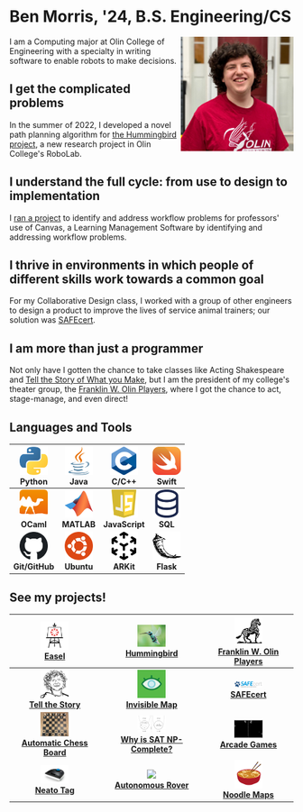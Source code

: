 # Ben Morris, '24, B.S. Engineering/CS


<img src="assets/PortfolioPic.png" alt="Ben Morris" width="200" style="float: right"/>

I am a Computing major at Olin College of Engineering with a specialty in writing software to enable robots to make
decisions.

## I get the complicated problems

In the summer of 2022, I developed a novel path planning algorithm for [the Hummingbird project](hummingbird.md), a new research
project in Olin College's RoboLab.

## I understand the full cycle: from use to design to implementation

I [ran a project](easel.md) to identify and address workflow problems for professors' use of Canvas, a Learning
Management Software by identifying and addressing workflow problems.

## I thrive in environments in which people of different skills work towards a common goal

For my Collaborative Design class, I worked with a group of other engineers to design a product to improve the lives of
service animal trainers; our solution was [SAFEcert](safecert.md).

## I am more than just a programmer

Not only have I gotten the chance to take classes like Acting Shakespeare and [Tell the Story of What you Make](tell_the_story.md),
but I am the president of my college's theater group, the [Franklin W. Olin Players](fwop.md), where I got the chance to
act, stage-manage, and even direct! 

## Languages and Tools

| <img src="assets/logos/python.svg" width="50"> <br> Python | <img src="assets/logos/java.svg" width="50"> <br> Java        | <img src="assets/logos/c.svg" width="50"> <br> C/C++                   | <img src="assets/logos/swift.svg" width="50"> <br> Swift |
|:---:|:---:|:---:|:---:|
|     <img src="assets/logos/ocaml.svg" width="50"> <br> **OCaml**     | <img src="assets/logos/matlab.svg" width="50"> <br> **MATLAB** | <img src="assets/logos/javascript.svg" width="50"> <br> **JavaScript** | <img src="assets/logos/sql.svg" width="50"> <br> **SQL** |
|  <img src="assets/logos/github.svg" width="50"> <br> **Git/GitHub**  | <img src="assets/logos/ubuntu.svg" width="50"> <br> **Ubuntu** | <img src="assets/logos/arkit.svg" width="50"> <br> **ARKit** | <img src="assets/logos/flask.svg" width="50"> <br> **Flask** |

## See my projects!

| <img src="assets/project-pics/easel.svg" width="50"> <br> [Easel](easel.md) | <img src="assets/project-pics/hummingbird.png" width="50"> <br> [Hummingbird](hummingbird.md) | <img src="assets/project-pics/fwop.svg" width="50"> <br> [Franklin W. Olin Players](fwop.md) |
|:---:|:---:|:---:|
| <img src="assets/project-pics/tellthestory.svg" width="50"> <br> [**Tell the Story**](tell_the_story.md) | <img src="assets/project-pics/invisiblemap.png" width="50"> <br> [**Invisible Map**](occam.md) |  <img src="assets/project-pics/safecert.png" width="50"> <br> [**SAFEcert**](safecert.md) |
| <img src="assets/project-pics/chess.jpg" width="50"> <br> [**Automatic Chess Board**](chess.md) | <img src="assets/project-pics/sat.png" width="50"> <br> [**Why is SAT NP-Complete?**](sat.md) |   <img src="assets/project-pics/pong.jpg" width="50"> <br> [**Arcade Games**](arcade.md) |
| <img src="assets/project-pics/neato.png" width="50"> <br> [**Neato Tag**](neato_tag.md) | <img src="assets/project-pics/funrobo.png" width="50"> <br> [**Autonomous Rover**](funrobo.md) | <img src="assets/project-pics/noodlemaps.svg" width="50"> <br> [**Noodle Maps**](noodlemaps.md) |
